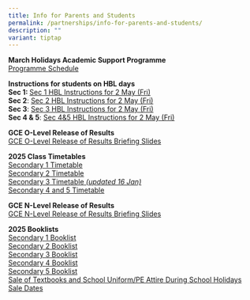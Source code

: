 ```yaml
---
title: Info for Parents and Students
permalink: /partnerships/info-for-parents-and-students/
description: ""
variant: tiptap
---
```

<p><strong>March Holidays Academic Support Programme</strong>
<br><a href="/files/S4_5_MARCH_HOLIDAYS_ACADEMIC_SUPPORT_PROGRAMME.pdf" rel="noopener noreferrer nofollow" target="_blank">Programme Schedule</a>
</p>
<p></p>
<p><strong>Instructions for students on HBL days</strong>
<br><strong> Sec 1: </strong><a href="https://docs.google.com/spreadsheets/d/e/2PACX-1vSKPvBmb2JIThrnQqZxL6hBNy3iOtDG-5i3tYo7uxdfJWC3m8HSc0NPCbxw_e17aRIKVi0k4ye_hYPg/pubhtml?gid=1269819549&amp;single=true" rel="noopener nofollow" target="_blank">Sec 1 HBL Instructions for 2 May (Fri)</a>
<br><strong>Sec 2</strong>: <a href="https://docs.google.com/spreadsheets/d/e/2PACX-1vQ5YQ0xuaZ2472Ltxz7bJpzd_yyb7lZiPueV_1KvcHVeXKWu-WYJsuVrD18oR8GKBQpRdAJlii4cFOU/pubhtml?gid=1666023204&amp;single=true" rel="noopener nofollow" target="_blank">Sec 2 HBL Instructions for 2 May (Fri)</a>
<br><strong>Sec 3</strong>: <a href="https://docs.google.com/spreadsheets/d/e/2PACX-1vStsb40ADSQG0a28hKWL8Nb4KwRAs88Cmy7VpDEG_MX9qmys9stF2R3jhzHeSkUNFRmf3LeEDT0o_uH/pubhtml?gid=2011298501&amp;single=true" rel="noopener nofollow" target="_blank">Sec 3 HBL Instructions for 2 May (Fri)</a>
<br><strong> Sec 4 &amp; 5</strong>: <a href="https://docs.google.com/spreadsheets/d/e/2PACX-1vSFWtMKViBMCrzcezo3Cj7iJjOBzCUCmP-_MmBlLNd2FWicL2VZ_ndUc-5yzMi-zN5IY9cOu6lENnv4/pubhtml?gid=25780272&amp;single=true" rel="noopener nofollow" target="_blank">Sec 4&amp;5 HBL Instructions for 2 May (Fri)</a>
</p>
<p></p>
<p><strong>GCE O-Level Release of Results</strong>
<br><a href="/files/Briefing_Slides_for_Release_of_O_Level_Results.pdf" rel="noopener nofollow" target="_blank">GCE O-Level Release of Results Briefing Slides</a>
</p>
<p></p>
<p><strong>2025 Class Timetables</strong>
<br><a href="/files/SEC_1_CLASS.pdf" rel="noopener noreferrer nofollow" target="_blank">Secondary 1 Timetable</a>
<br><a href="/files/SEC_2_CLASS.pdf" rel="noopener nofollow" target="_blank">Secondary 2 Timetable</a>
<br><a href="/files/SEC_3_CLASS_updated16Jan.pdf" rel="noopener nofollow" target="_blank">Secondary 3 Timetable</a><em><a href="/files/SEC_3_CLASS_updated16Jan.pdf" rel="noopener nofollow" target="_blank"> (updated 16 Jan)</a></em>
<br><a href="/files/SEC_4_AND_5_CLASS.pdf" rel="noopener nofollow" target="_blank">Secondary 4 and 5 Timetable</a>
</p>
<p></p>
<p><strong>GCE N-Level Release of Results</strong>
<br><a href="/files/Briefing_Slides_for_Release_of_N_Level_Results.pdf" rel="noopener noreferrer nofollow" target="_blank">GCE N-Level Release of Results Briefing Slides</a>
</p>
<p></p>
<p><strong>2025 Booklists</strong>
<br><a href="/files/BDVSS__Sec_1_2025_Booklist.pdf" rel="noopener noreferrer nofollow" target="_blank">Secondary 1 Booklist</a>
<br><a href="/files/BVSS__Sec_2_2025_Booklist.pdf" rel="noopener noreferrer nofollow" target="_blank">Secondary 2 Booklist</a>
<br><a href="/files/BVSS__Sec_3_2025_Booklist.pdf" rel="noopener nofollow" target="_blank">Secondary 3 Booklist</a>
<br><a href="/files/BVSS__Sec_4_2025_Booklist.pdf" rel="noopener nofollow" target="_blank">Secondary 4 Booklist</a>
<br><a href="/files/BVSS__Sec_5_2025_Booklist.pdf" rel="noopener nofollow" target="_blank">Secondary 5 Booklist</a>
<br><a href="/files/Annex_A.pdf" rel="noopener nofollow" target="_blank">Sale of Textbooks and School Uniform/PE Attire During School Holidays</a>
<br><a href="/files/Sale_dates.pdf" rel="noopener nofollow" target="_blank">Sale Dates</a>
<br>
</p>
<p></p>